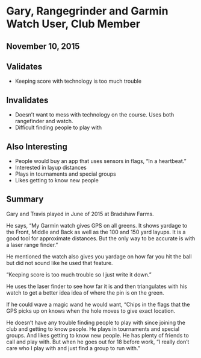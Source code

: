 # Gary, Rangegrinder and Garmin Watch User, Club Member
## November 10, 2015

## Validates
* Keeping score with technology is too much trouble

## Invalidates
* Doesn’t want to mess with technology on the course. Uses both rangefinder and watch.
* Difficult finding people to play with

## Also Interesting
* People would buy an app that uses sensors in flags, “In a heartbeat.” 
* Interested in layup distances
* Plays in tournaments and special groups
* Likes getting to know new people

## Summary
Gary and Travis played in June of 2015 at Bradshaw Farms. 

He says, “My Garmin watch gives GPS on all greens. It shows yardage to the Front, Middle and Back as well as the 100 and 150 yard layups. It is a good tool for approximate distances. But the only way to be accurate is with a laser range finder.”

He mentioned the watch also gives you yardage on how far you hit the ball but did not sound like he used that feature.

“Keeping score is too much trouble so I just write it down.”

He uses the laser finder to see how far it is and then triangulates with his watch to get a better idea idea of where the pin is on the green.

If he could wave a magic wand he would want, “Chips in the flags that the GPS picks up on knows when the hole moves to give exact location.

He doesn’t have any trouble finding people to play with since joining the club and getting to know people. He plays in tournaments and special groups. And likes getting to know new people. He has plenty of friends to call and play with. But when he goes out for 18 before work, “I really don’t care who I play with and just find a group to run with.”
